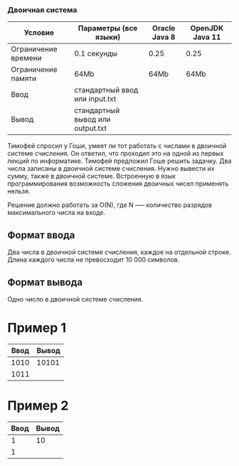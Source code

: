 ### Двоичная система
Условие  | Параметры (все языки) | Oracle Java 8 | OpenJDK Java 11
------------ | ------------- | ------------- | -------------
Ограничение времени | 0.1 секунды | 0.25 | 0.25
Ограничение памяти | 64Mb | 64Mb | 64Mb
Ввод | стандартный ввод или input.txt
Вывод | стандартный вывод или output.txt


Тимофей спросил у Гоши, умеет ли тот работать с числами в двоичной системе счисления. Он ответил, что проходил это на одной из первых лекций по информатике. Тимофей предложил Гоше решить задачку. Два числа записаны в двоичной системе счисления. Нужно вывести их сумму, также в двоичной системе. Встроенную в язык программирования возможность сложения двоичных чисел применять нельзя.

Решение должно работать за O(N), где N –— количество разрядов максимального числа на входе.
## Формат ввода
Два числа в двоичной системе счисления, каждое на отдельной строке. Длина каждого числа не превосходит 10 000 символов.

## Формат вывода
Одно число в двоичной системе счисления.

# Пример 1
Ввод | Вывод
------------ | -------------
1010 | 10101
1011 |

# Пример 2
Ввод | Вывод
------------ | -------------
1 | 10
1 |